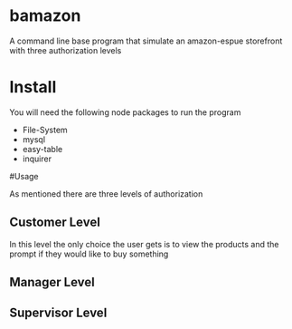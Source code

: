 # bamazon

A command line base program that simulate an amazon-espue storefront with three authorization levels

# Install

You will need the following node packages to run the program

+ File-System  
+ mysql
+ easy-table
+ inquirer


#Usage

As mentioned there are three levels of authorization

## Customer Level

In this level the only choice the user gets is to view the products and the prompt if they would like to buy something

## Manager Level

## Supervisor Level

